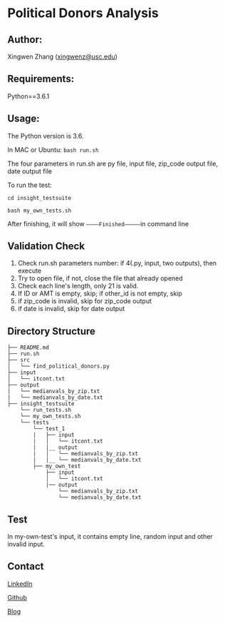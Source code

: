 # Political Donors Analysis

## Author:

Xingwen Zhang (xingwenz@usc.edu)

## Requirements:

Python==3.6.1

## Usage:

The Python version is 3.6.

In MAC or Ubuntu: `bash run.sh`

The four parameters in run.sh are py file, input file, zip_code output file, date output file

To run the test:

`cd insight_testsuite`

`bash my_own_tests.sh`

After finishing, it will show `————Finished—————`in command line

## Validation Check

1. Check run.sh parameters number: if 4(.py, input, two outputs), then execute
2. Try to open file, if not, close the file that already opened
3. Check each line's length, only 21 is valid.
4. If ID or AMT is empty, skip; if other_id is not empty, skip
5. if zip_code is invalid, skip for zip_code output
6. if date is invalid, skip for date output

##  Directory Structure

```
├── README.md 
├── run.sh
├── src
│   └── find_political_donors.py
├── input
│   └── itcont.txt
├── output
|   └── medianvals_by_zip.txt
|   └── medianvals_by_date.txt
├── insight_testsuite
    └── run_tests.sh
    └── my_own_tests.sh
    └── tests
        └── test_1
        |   ├── input
        |   │   └── itcont.txt
        |   |__ output
        |   │   └── medianvals_by_zip.txt
        |   |__ └── medianvals_by_date.txt
        ├── my_own_test
            ├── input
            │   └── itcont.txt
            |── output
                └── medianvals_by_zip.txt
                └── medianvals_by_date.txt
```

## Test

In my-own-test's input, it contains empty line, random input and other invalid input.

## Contact

[LinkedIn](https://www.linkedin.com/in/xingwen-zhang/)

[Github](https://github.com/XingwenZhang)

[Blog](https://xingwenzhang.github.io/)



